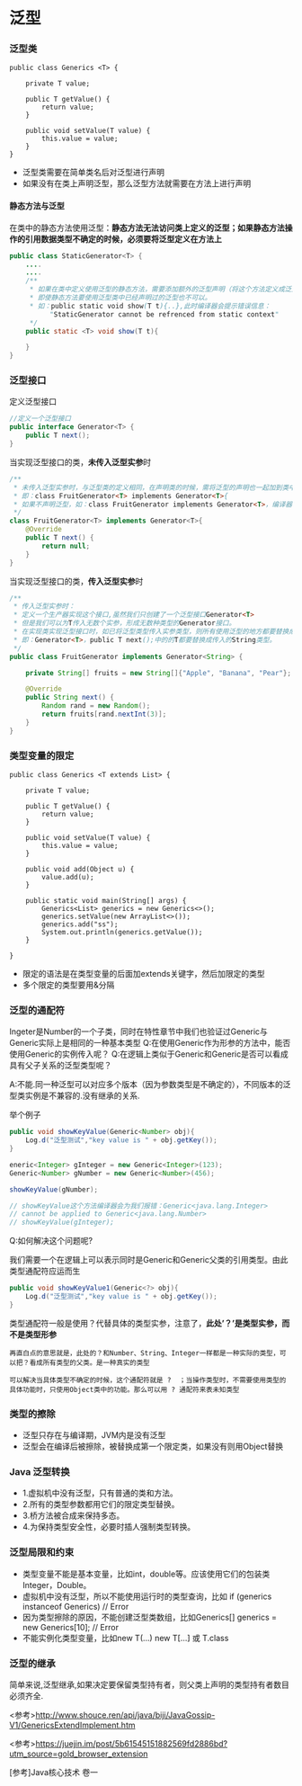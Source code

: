 # 泛型

### 泛型类

```
public class Generics <T> {

    private T value;

    public T getValue() {
        return value;
    }

    public void setValue(T value) {
        this.value = value;
    }
}

```
* 泛型类需要在简单类名后对泛型进行声明
* 如果没有在类上声明泛型，那么泛型方法就需要在方法上进行声明
#### 静态方法与泛型
在类中的静态方法使用泛型：**静态方法无法访问类上定义的泛型；如果静态方法操作的引用数据类型不确定的时候，必须要将泛型定义在方法上**

```java
public class StaticGenerator<T> {
    ....
    ....
    /**
     * 如果在类中定义使用泛型的静态方法，需要添加额外的泛型声明（将这个方法定义成泛型方法）
     * 即使静态方法要使用泛型类中已经声明过的泛型也不可以。
     * 如：public static void show(T t){..},此时编译器会提示错误信息：
          "StaticGenerator cannot be refrenced from static context"
     */
    public static <T> void show(T t){

    }
}
```
### 泛型接口

定义泛型接口

```java
//定义一个泛型接口
public interface Generator<T> {
    public T next();
}
```

当实现泛型接口的类，**未传入泛型实参**时

```java
/**
 * 未传入泛型实参时，与泛型类的定义相同，在声明类的时候，需将泛型的声明也一起加到类中
 * 即：class FruitGenerator<T> implements Generator<T>{
 * 如果不声明泛型，如：class FruitGenerator implements Generator<T>，编译器会报错："Unknown class"
 */
class FruitGenerator<T> implements Generator<T>{
    @Override
    public T next() {
        return null;
    }
}
```

当实现泛型接口的类，**传入泛型实参**时
```java
/**
 * 传入泛型实参时：
 * 定义一个生产器实现这个接口,虽然我们只创建了一个泛型接口Generator<T>
 * 但是我们可以为T传入无数个实参，形成无数种类型的Generator接口。
 * 在实现类实现泛型接口时，如已将泛型类型传入实参类型，则所有使用泛型的地方都要替换成传入的实参类型
 * 即：Generator<T>，public T next();中的的T都要替换成传入的String类型。
 */
public class FruitGenerator implements Generator<String> {

    private String[] fruits = new String[]{"Apple", "Banana", "Pear"};

    @Override
    public String next() {
        Random rand = new Random();
        return fruits[rand.nextInt(3)];
    }
}
```

### 类型变量的限定

```
public class Generics <T extends List> {

    private T value;

    public T getValue() {
        return value;
    }

    public void setValue(T value) {
        this.value = value;
    }

    public void add(Object u) {
        value.add(u);
    }

    public static void main(String[] args) {
        Generics<List> generics = new Generics<>();
        generics.setValue(new ArrayList<>());
        generics.add("ss");
        System.out.println(generics.getValue());
    }
    
}

```
* 限定的语法是在类型变量的后面加extends关键字，然后加限定的类型
* 多个限定的类型要用&分隔

### 泛型的通配符
Ingeter是Number的一个子类，同时在特性章节中我们也验证过Generic<Ingeter>与Generic<Number>实际上是相同的一种基本类型
Q:在使用Generic<Number>作为形参的方法中，能否使用Generic<Ingeter>的实例传入呢？
Q:在逻辑上类似于Generic<Number>和Generic<Ingeter>是否可以看成具有父子关系的泛型类型呢？

A:不能.同一种泛型可以对应多个版本（因为参数类型是不确定的），不同版本的泛型类实例是不兼容的.没有继承的关系.

举个例子

```java
public void showKeyValue(Generic<Number> obj){
    Log.d("泛型测试","key value is " + obj.getKey());
}
```

```java
eneric<Integer> gInteger = new Generic<Integer>(123);
Generic<Number> gNumber = new Generic<Number>(456);

showKeyValue(gNumber);

// showKeyValue这个方法编译器会为我们报错：Generic<java.lang.Integer> 
// cannot be applied to Generic<java.lang.Number>
// showKeyValue(gInteger);
```
Q:如何解决这个问题呢?

我们需要一个在逻辑上可以表示同时是Generic<Integer>和Generic<Number>父类的引用类型。由此类型通配符应运而生

```java
public void showKeyValue1(Generic<?> obj){
    Log.d("泛型测试","key value is " + obj.getKey());
}
```

类型通配符一般是使用？代替具体的类型实参，注意了，**此处’？’是类型实参，而不是类型形参**

```
再直白点的意思就是，此处的？和Number、String、Integer一样都是一种实际的类型，可以把？看成所有类型的父类。是一种真实的类型

可以解决当具体类型不确定的时候，这个通配符就是 ?  ；当操作类型时，不需要使用类型的具体功能时，只使用Object类中的功能。那么可以用 ? 通配符来表未知类型
```
### 类型的擦除

* 泛型只存在与编译期，JVM内是没有泛型
* 泛型会在编译后被擦除，被替换成第一个限定类，如果没有则用Object替换

###  Java 泛型转换

* 1.虚拟机中没有泛型，只有普通的类和方法。 
* 2.所有的类型参数都用它们的限定类型替换。 
* 3.桥方法被合成来保持多态。 
* 4.为保持类型安全性，必要时插人强制类型转换。

### 泛型局限和约束

* 类型变量不能是基本变量，比如int，double等。应该使用它们的包装类Integer，Double。
* 虚拟机中没有泛型，所以不能使用运行时的类型查询，比如 if (generics instanceof Generics<String>) // Error
* 因为类型擦除的原因，不能创建泛型类数组，比如Generics<String>[] generics = new Generics<String>[10]; // Error
* 不能实例化类型变量，比如new T(...) new T[...] 或 T.class


### 泛型的继承
简单来说,泛型继承,如果决定要保留类型持有者，则父类上声明的类型持有者数目必须齐全.

<参考><http://www.shouce.ren/api/java/biji/JavaGossip-V1/GenericsExtendImplement.htm>

<参考><https://juejin.im/post/5b61545151882569fd2886bd?utm_source=gold_browser_extension>

[参考]Java核心技术 卷一

